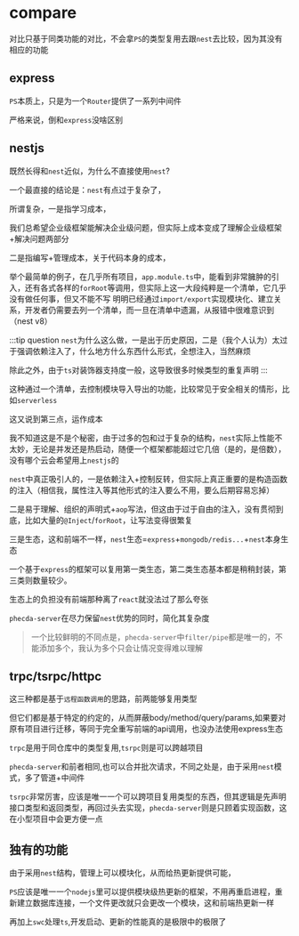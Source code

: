 # compare

对比只基于同类功能的对比，不会拿`PS`的类型复用去跟`nest`去比较，因为其没有相应的功能

## express
`PS`本质上，只是为一个`Router`提供了一系列中间件

严格来说，倒和`express`没啥区别

## nestjs
既然长得和`nest`近似，为什么不直接使用`nest`?

一个最直接的结论是：`nest`有点过于复杂了，

所谓复杂，一是指学习成本，

我们总希望企业级框架能解决企业级问题，但实际上成本变成了理解企业级框架+解决问题两部分

二是指编写+管理成本，关于代码本身的成本，

举个最简单的例子，在几乎所有项目，`app.module.ts`中，能看到非常臃肿的引入，还有各式各样的`forRoot`等调用，但实际上这一大段纯粹是一个清单，它几乎没有做任何事，但又不能不写
明明已经通过`import/export`实现模块化、建立关系，开发者仍需要去列一个清单，而一旦在清单中遗漏，从报错中很难意识到（nest v8）

:::tip question
`nest`为什么这么做，一是出于历史原因，二是（我个人认为）太过于强调依赖注入了，什么地方什么东西什么形式，全想注入，当然麻烦

除此之外，由于`ts`对装饰器支持度一般，这导致很多时候类型的重复声明
:::

这种通过一个清单，去控制模块导入导出的功能，比较常见于安全相关的情形，比如`serverless`

这又说到第三点，运作成本

我不知道这是不是个秘密，由于过多的包和过于复杂的结构，`nest`实际上性能不太妙，无论是并发还是热启动，随便一个框架都能超过它几倍（是的，是倍数），没有哪个云会希望用上`nestjs`的

`nest`中真正吸引人的，一是依赖注入+控制反转，但实际上真正重要的是构造函数的注入（相信我，属性注入等其他形式的注入要么不用，要么后期容易忘掉）

二是易于理解、组织的声明式+`aop`写法，但这由于过于自由的注入，没有贯彻到底，比如大量的`@Inject`/`forRoot`，让写法变得很繁复

三是生态，这和前端不一样，`nest`生态=`express`+`mongodb/redis...`+`nest`本身生态

一个基于`express`的框架可以复用第一类生态，第二类生态基本都是稍稍封装，第三类则数量较少。

生态上的负担没有前端那种离了`react`就没法过了那么夸张

`phecda-server`在尽力保留`nest`优势的同时，简化其复杂度

> 一个比较鲜明的不同点是，`phecda-server`中`filter/pipe`都是唯一的，不能添加多个，我认为多个只会让情况变得难以理解

## trpc/tsrpc/httpc
这三种都是基于`远程函数调用`的思路，前两能够复用类型

但它们都是基于特定的约定的，从而屏蔽body/method/query/params,如果要对原有项目进行迁移，等同于完全重写前端的api调用，也没办法使用express生态

`trpc`是用于同仓库中的类型复用,`tsrpc`则是可以跨越项目

`phecda-server`和前者相同,也可以合并批次请求，不同之处是，由于采用`nest`模式，多了管道+中间件

`tsrpc`非常厉害，应该是唯一一个可以跨项目复用类型的东西，但其逻辑是先声明接口类型和返回类型，再回过头去实现，`phecda-server`则是只顾着实现函数，这在小型项目中会更方便一点


## 独有的功能
由于采用`nest`结构，管理上可以模块化，从而给热更新提供可能，

`PS`应该是唯一一个`nodejs`里可以提供模块级热更新的框架，不用再重启进程，重新建立数据库连接，一个文件更改就只会更改一个模块，这和前端热更新一样

再加上`swc`处理`ts`,开发启动、更新的性能真的是极限中的极限了
